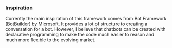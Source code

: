 ### Inspiration

Currently the main inspiration of this framework comes from Bot Framework (BotBuilder) by Microsoft. It provides a lot of structure to creating a conversation for a bot. However, I believe that chatbots can be created with declarative programming to make the code much easier to reason and much more flexible to the evolving market.
